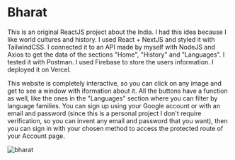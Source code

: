 # Bharat

This is an original ReactJS project about the India. I had this idea because I like world cultures and history. I used React + NextJS and styled it with TailwindCSS. I connected it to an API made by myself with NodeJS and Axios to get the data of the sections "Home", "History" and "Languages". I tested it with Postman. I used Firebase to store the users information. I deployed it on Vercel.

This website is completely interactive, so you can click on any image and get to see a window with iformation about it. All the buttons have a function as well, like the ones in the "Languages" section where you can filter by language families. You can sign up using your Google account or with an email and password (since this is a personal project I don't require verification, so you can invent any email and password that you want), then you can sign in with your chosen method to access the protected route of your Account page.

![bharat](https://github.com/user-attachments/assets/05331190-a5bc-47c8-9308-7b089d18b49f)
